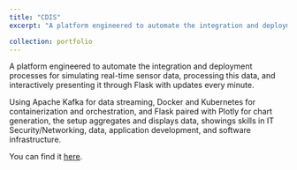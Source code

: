 ```yaml
---
title: "CDIS"
excerpt: "A platform engineered to automate the integration and deployment processes for simulating real-time sensor data, processing this data, and interactively presenting it through Flask. This project showcases my background in Software Engineering, Data, and IT while demonstrating my ability to think unconventionally and showcase my skills in future-thinking methods.<br/><img src='/images/CDISProject.webp' height='300px'>"

collection: portfolio
---
```



A platform engineered to automate the integration and deployment processes for simulating real-time sensor data, processing this data, and interactively presenting it through Flask with updates every minute.

Using Apache Kafka for data streaming, Docker and Kubernetes for containerization and orchestration, and Flask paired with Plotly for chart generation, the setup aggregates and displays data, showings skills in IT Security/Networking, data, application development, and software infrastructure.

You can find it [here](https://github.com/dyang21/Continuous-Data-Integration-Deployment-System/tree/main).

